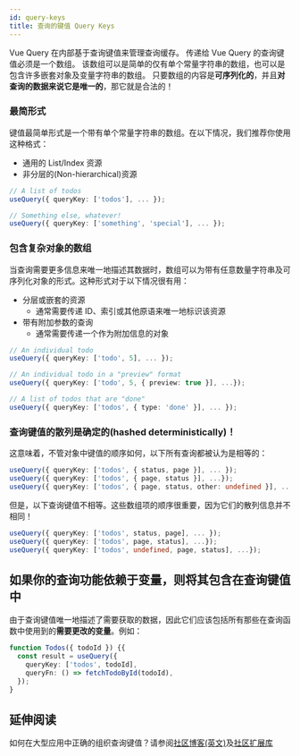 ```yaml
---
id: query-keys
title: 查询的键值 Query Keys
---
```


Vue Query 在内部基于查询键值来管理查询缓存。
传递给 Vue Query 的查询键值必须是一个数组。
该数组可以是简单的仅有单个常量字符串的数组，也可以是包含许多嵌套对象及变量字符串的数组。
只要数组的内容是**可序列化的**，并且**对查询的数据来说它是唯一的**，那它就是合法的！

### 最简形式

键值最简单形式是一个带有单个常量字符串的数组。在以下情况，我们推荐你使用这种格式：

- 通用的 List/Index 资源
- 非分层的(Non-hierarchical)资源

```ts
// A list of todos
useQuery({ queryKey: ['todos'], ... });

// Something else, whatever!
useQuery({ queryKey: ['something', 'special'], ... });
```

### 包含复杂对象的数组

当查询需要更多信息来唯一地描述其数据时，数组可以为带有任意数量字符串及可序列化对象的形式。这种形式对于以下情况很有用：

- 分层或嵌套的资源
  - 通常需要传递 ID、索引或其他原语来唯一地标识该资源
- 带有附加参数的查询
  - 通常需要传递一个作为附加信息的对象

```ts
// An individual todo
useQuery({ queryKey: ['todo', 5], ... });

// An individual todo in a "preview" format
useQuery({ queryKey: ['todo', 5, { preview: true }], ...});

// A list of todos that are "done"
useQuery({ queryKey: ['todos', { type: 'done' }], ... });
```

### 查询键值的散列是确定的(hashed deterministically)！

这意味着，不管对象中键值的顺序如何，以下所有查询都被认为是相等的：

```ts
useQuery({ queryKey: ['todos', { status, page }], ... });
useQuery({ queryKey: ['todos', { page, status }], ...});
useQuery({ queryKey: ['todos', { page, status, other: undefined }], ... });
```

但是，以下查询键值不相等。这些数组项的顺序很重要，因为它们的散列信息并不相同！

```ts
useQuery({ queryKey: ['todos', status, page], ... });
useQuery({ queryKey: ['todos', page, status], ...});
useQuery({ queryKey: ['todos', undefined, page, status], ...});
```

## 如果你的查询功能依赖于变量，则将其包含在查询键值中

由于查询键值唯一地描述了需要获取的数据，因此它们应该包括所有那些在查询函数中使用到的**需要更改的变量**。例如：

```ts
function Todos({ todoId }) {{
  const result = useQuery({
    queryKey: ['todos', todoId],
    queryFn: () => fetchTodoById(todoId),
  });
}
```

## 延伸阅读

如何在大型应用中正确的组织查询键值？请参阅[社区博客(英文)](https://tanstack.com/query/v4/docs/community/tkdodos-blog?#8-effective-react-query-keys)及[社区扩展库](../community/lukemorales-query-key-factory.md)
